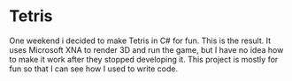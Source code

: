 # Tetris
One weekend i decided to make Tetris in C# for fun. This is the result. It uses Microsoft XNA to render 3D and run the game, but I have no idea how to make it work after they stopped developing it. This project is mostly for fun so that I can see how I used to write code.
